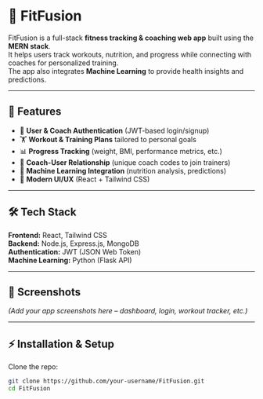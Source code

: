 # 💪 FitFusion

FitFusion is a full-stack **fitness tracking & coaching web app** built using the **MERN stack**.  
It helps users track workouts, nutrition, and progress while connecting with coaches for personalized training.  
The app also integrates **Machine Learning** to provide health insights and predictions.  

---

## 🚀 Features

- 👤 **User & Coach Authentication** (JWT-based login/signup)  
- 🏋️ **Workout & Training Plans** tailored to personal goals  
- 📊 **Progress Tracking** (weight, BMI, performance metrics, etc.)  
- 🤝 **Coach-User Relationship** (unique coach codes to join trainers)  
- 🤖 **Machine Learning Integration** (nutrition analysis, predictions)  
- 🎨 **Modern UI/UX** (React + Tailwind CSS)  

---

## 🛠 Tech Stack

**Frontend:** React, Tailwind CSS  
**Backend:** Node.js, Express.js, MongoDB  
**Authentication:** JWT (JSON Web Token)  
**Machine Learning:** Python (Flask API)  

---

## 📸 Screenshots  
*(Add your app screenshots here – dashboard, login, workout tracker, etc.)*  

---

## ⚡ Installation & Setup

Clone the repo:

```bash
git clone https://github.com/your-username/FitFusion.git
cd FitFusion
